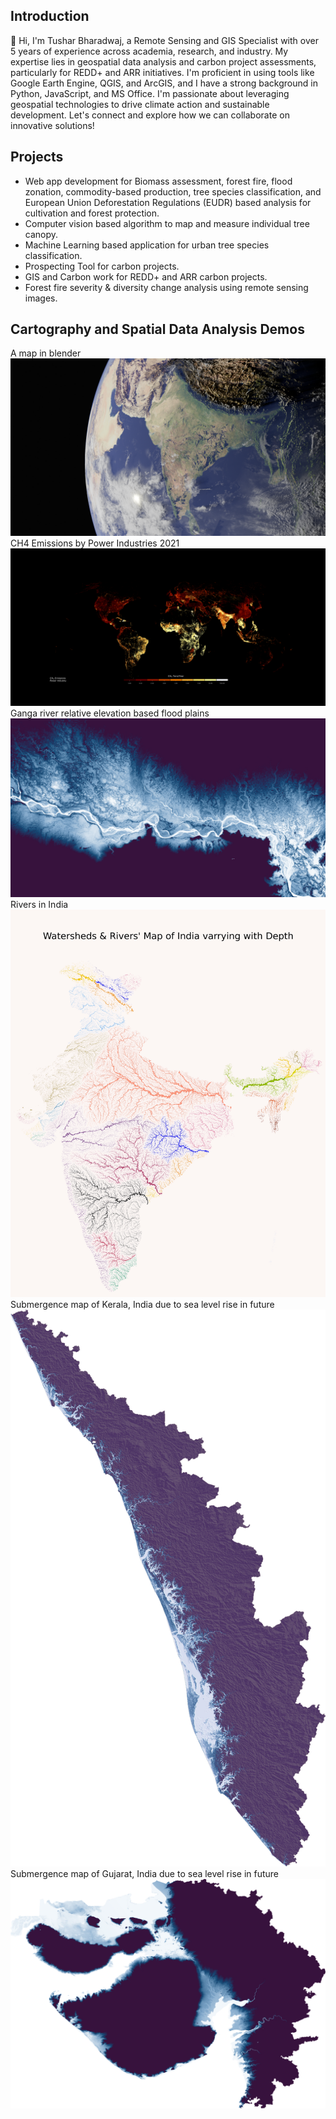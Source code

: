 
## Introduction
👋 Hi, I'm Tushar Bharadwaj, a Remote Sensing and GIS Specialist with over 5 years of experience across academia, research, and industry. My expertise lies in geospatial data analysis and carbon project assessments, particularly for REDD+ and ARR initiatives. I'm proficient in using tools like Google Earth Engine, QGIS, and ArcGIS, and I have a strong background in Python, JavaScript, and MS Office. I'm passionate about leveraging geospatial technologies to drive climate action and sustainable development. Let's connect and explore how we can collaborate on innovative solutions!
## Projects
- Web app development for Biomass assessment, forest fire, flood
zonation, commodity-based production, tree species classification,
and European Union Deforestation Regulations (EUDR) based analysis for
cultivation and forest protection.
- Computer vision based algorithm to map and measure individual tree canopy.
- Machine Learning based application for urban tree species
classification. 
- Prospecting Tool for carbon projects.
- GIS and Carbon work for REDD+ and ARR carbon projects.
- Forest fire severity & diversity change analysis using remote
sensing images.
## Cartography and Spatial Data Analysis Demos
A map in blender
![](https://raw.githubusercontent.com/Tushar684B/tushar684b.github.io/main/images/Earth_India_Clouds.png)
CH4 Emissions by Power Industries 2021
![](https://raw.githubusercontent.com/Tushar684B/tushar684b.github.io/main/images/ch4power.jpg)
Ganga river relative elevation based flood plains
![](https://raw.githubusercontent.com/Tushar684B/tushar684b.github.io/main/images/about.jpg)
Rivers in India
![](https://raw.githubusercontent.com/Tushar684B/tushar684b.github.io/main/images/Indiariver.jpg)
Submergence map of Kerala, India due to sea level rise in future
![](https://raw.githubusercontent.com/Tushar684B/tushar684b.github.io/main/images/DemKerala.jpg)
Submergence map of Gujarat, India due to sea level rise in future
![](https://raw.githubusercontent.com/Tushar684B/tushar684b.github.io/main/images/gujarat.jpg)
